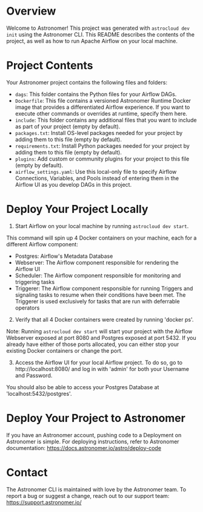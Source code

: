 Overview
========

Welcome to Astronomer! This project was generated with `astrocloud dev init` using the Astronomer CLI. This README describes the contents of the project, as well as how to run Apache Airflow on your local machine.

Project Contents
================

Your Astronomer project contains the following files and folders:

- `dags`: This folder contains the Python files for your Airflow DAGs.
- `Dockerfile`: This file contains a versioned Astronomer Runtime Docker image that provides a differentiated Airflow experience. If you want to execute other commands or overrides at runtime, specify them here.
- `include`: This folder contains any additional files that you want to include as part of your project (empty by default).
- `packages.txt`: Install OS-level packages needed for your project by adding them to this file (empty by default).
- `requirements.txt`: Install Python packages needed for your project by adding them to this file (empty by default).
- `plugins`: Add custom or community plugins for your project to this file (empty by default).
- `airflow_settings.yaml`: Use this local-only file to specify Airflow Connections, Variables, and Pools instead of entering them in the Airflow UI as you develop DAGs in this project.

Deploy Your Project Locally
===========================

1. Start Airflow on your local machine by running `astrocloud dev start`.

This command will spin up 4 Docker containers on your machine, each for a different Airflow component:

- Postgres: Airflow's Metadata Database
- Webserver: The Airflow component responsible for rendering the Airflow UI
- Scheduler: The Airflow component responsible for monitoring and triggering tasks
- Triggerer: The Airflow component responsible for running Triggers and signaling tasks to resume when their conditions have been met. The Triggerer is used exclusively for tasks that are run with deferrable operators

2. Verify that all 4 Docker containers were created by running 'docker ps'.

Note: Running `astrocloud dev start` will start your project with the Airflow Webserver exposed at port 8080 and Postgres exposed at port 5432. If you already have either of those ports allocated, you can either stop your existing Docker containers or change the port.

3. Access the Airflow UI for your local Airflow project. To do so, go to http://localhost:8080/ and log in with 'admin' for both your Username and Password.

You should also be able to access your Postgres Database at 'localhost:5432/postgres'.

Deploy Your Project to Astronomer
=================================

If you have an Astronomer account, pushing code to a Deployment on Astronomer is simple. For deploying instructions, refer to Astronomer documentation: https://docs.astronomer.io/astro/deploy-code

Contact
=======

The Astronomer CLI is maintained with love by the Astronomer team. To report a bug or suggest a change, reach out to our support team: https://support.astronomer.io/
